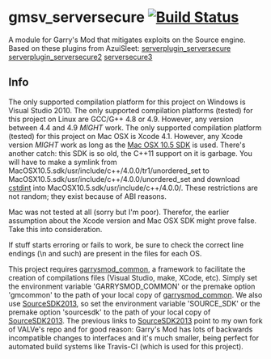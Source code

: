 # gmsv_serversecure [![Build Status](https://travis-ci.org/danielga/gmsv_serversecure.svg?branch=master)](https://travis-ci.org/danielga/gmsv_serversecure)

A module for Garry's Mod that mitigates exploits on the Source engine.
Based on these plugins from AzuiSleet:
[serverplugin_serversecure][1]
[serverplugin_serversecure2][2]
[serversecure3][3]

## Info

The only supported compilation platform for this project on Windows is Visual Studio 2010.
The only supported compilation platforms (tested) for this project on Linux are GCC/G\+\+ 4.8 or 4.9. However, any version between 4.4 and 4.9 *MIGHT* work.
The only supported compilation platform (tested) for this project on Mac OSX is Xcode 4.1. However, any Xcode version *MIGHT* work as long as the [Mac OSX 10.5 SDK][4] is used. There's another catch: this SDK is so old, the C\+\+11 support on it is garbage. You will have to make a symlink from MacOSX10.5.sdk/usr/include/c\+\+/4.0.0/tr1/unordered\_set to MacOSX10.5.sdk/usr/include/c\+\+/4.0.0/unordered\_set and download [cstdint][5] into MacOSX10.5.sdk/usr/include/c\+\+/4.0.0/.
These restrictions are not random; they exist because of ABI reasons.

Mac was not tested at all (sorry but I'm poor). Therefor, the earlier assumption about the Xcode version and Mac OSX SDK might prove false. Take this into consideration.

If stuff starts erroring or fails to work, be sure to check the correct line endings (\n and such) are present in the files for each OS.

This project requires [garrysmod_common][6], a framework to facilitate the creation of compilations files (Visual Studio, make, XCode, etc). Simply set the environment variable 'GARRYSMOD\_COMMON' or the premake option 'gmcommon' to the path of your local copy of [garrysmod_common][6]. We also use [SourceSDK2013][7], so set the environment variable 'SOURCE_SDK' or the premake option 'sourcesdk' to the path of your local copy of [SourceSDK2013][7]. The previous links to [SourceSDK2013][7] point to my own fork of VALVe's repo and for good reason: Garry's Mod has lots of backwards incompatible changes to interfaces and it's much smaller, being perfect for automated build systems like Travis-CI (which is used for this project).


  [1]: http://gmodmodules.googlecode.com/svn/trunk/serverplugin_serversecure
  [2]: http://gmodmodules.googlecode.com/svn/trunk/serverplugin_serversecure2
  [3]: http://gmodmodules.googlecode.com/svn/trunk/serversecure3
  [4]: https://github.com/phracker/MacOSX-SDKs/releases/download/MacOSX10.11.sdk/MacOSX10.5.sdk.tar.xz
  [5]: https://github.com/danielga/garrysmod_common/releases/download/downloadables/cstdint
  [6]: https://github.com/danielga/garrysmod_common
  [7]: https://github.com/danielga/sourcesdk-minimal
